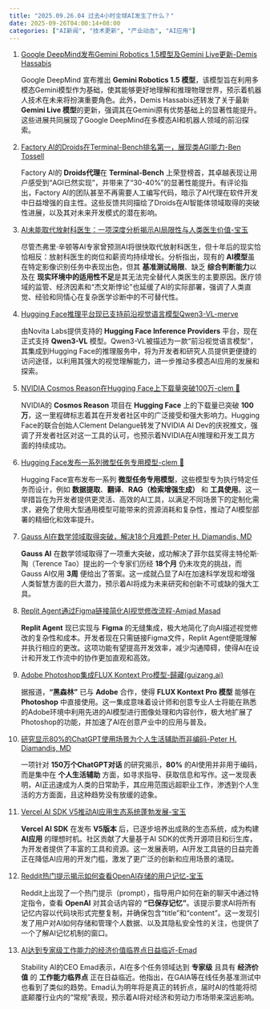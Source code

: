 ```yaml
---
title: "2025.09.26.04 过去4小时全球AI发生了什么？"
date: 2025-09-26T04:00:14+08:00
categories: ["AI新闻", "技术更新", "产业动态", "AI应用"]
---
```


1.  [Google DeepMind发布Gemini Robotics 1.5模型及Gemini Live更新-Demis Hassabis](https://x.com/demishassabis/status/1971292365592854602)

    Google DeepMind 宣布推出 **Gemini Robotics 1.5 模型**，该模型旨在利用多模态Gemini模型作为基础，使其能够更好地理解和推理物理世界，预示着机器人技术在未来将扮演重要角色。此外，Demis Hassabis还转发了关于最新 **Gemini Live 模型**的更新，强调其在Gemini原有优势基础上的显著性能提升。这些进展共同展现了Google DeepMind在多模态AI和机器人领域的前沿探索。

2.  [Factory AI的Droids在Terminal-Bench排名第一，展现类AGI能力-Ben Tossell](https://x.com/bentossell/status/1971278864790987027)

    Factory AI的 **Droids代理**在 **Terminal-Bench** 上荣登榜首，其卓越表现让用户感受到“AGI已然实现”，并带来了“30-40%”的显著性能提升。有评论指出，Factory AI的团队甚至不再需要人工编写代码，暗示了AI代理在软件开发中日益增强的自主性。这些反馈共同描绘了Droids在AI智能体领域取得的突破性进展，以及其对未来开发模式的潜在影响。

3.  [AI未能取代放射科医生：一项深度分析揭示AI局限性与人类医生价值-宝玉](https://x.com/dotey/status/1971257459164455065)

    尽管杰弗里·辛顿等AI专家曾预测AI将很快取代放射科医生，但十年后的现实恰恰相反：放射科医生的岗位和薪资均持续增长。分析指出，现有的 **AI模型**虽在特定影像识别任务中表现出色，但其 **基准测试局限**、缺乏 **综合判断能力**以及在 **现实环境中的适用性不足**是其无法完全替代人类医生的主要原因。医疗领域的监管、经济因素和“杰文斯悖论”也延缓了AI的实际部署，强调了人类直觉、经验和同情心在复杂医学诊断中的不可替代性。

4.  [Hugging Face推理平台现已支持前沿视觉语言模型Qwen3-VL-merve](https://x.com/mervenoyann/status/1971292954863321339)

    由Novita Labs提供支持的 **Hugging Face Inference Providers** 平台，现在正式支持 **Qwen3-VL** 模型。Qwen3-VL被描述为一款“前沿视觉语言模型”，其集成到Hugging Face的推理服务中，将为开发者和研究人员提供更便捷的访问途径，以利用其强大的视觉理解能力，进一步推动多模态AI应用的发展和探索。

5.  [NVIDIA Cosmos Reason在Hugging Face上下载量突破100万-clem 🤗](https://x.com/ClementDelangue/status/1971281720675815587)

    NVIDIA的 **Cosmos Reason** 项目在 **Hugging Face** 上的下载量已突破 **100万**，这一里程碑标志着其在开发者社区中的广泛接受和强大影响力。Hugging Face的联合创始人Clement Delangue转发了NVIDIA AI Dev的庆祝推文，强调了开发者社区对这一工具的认可，也预示着NVIDIA在AI推理和开发工具方面的持续成功。

6.  [Hugging Face发布一系列微型任务专用模型-clem 🤗](https://x.com/ClementDelangue/status/1971276295880536550)

    Hugging Face宣布发布一系列 **微型任务专用模型**，这些模型专为执行特定任务而设计，例如 **数据提取**、**翻译**、**RAG（检索增强生成）** 和 **工具使用**。这一举措旨在为开发者提供更灵活、高效的AI工具，以满足不同场景下的定制化需求，避免了使用大型通用模型可能带来的资源消耗和复杂性，推动了AI模型部署的精细化和效率提升。

7.  [Gauss AI在数学领域取得突破，解决18个月难题-Peter H. Diamandis, MD](https://x.com/PeterDiamandis/status/1971274078385209855)

    **Gauss AI** 在数学领域取得了一项重大突破，成功解决了菲尔兹奖得主特伦斯·陶（Terence Tao）提出的一个专家们历经 **18个月** 仍未攻克的挑战，而Gauss AI仅用 **3周** 便给出了答案。这一成就凸显了AI在加速科学发现和增强人类智慧方面的巨大潜力，预示着AI将成为未来研究和创新不可或缺的强大工具。

8.  [Replit Agent通过Figma链接简化AI视觉修改流程-Amjad Masad](https://x.com/amasad/status/1971278001267790013)

    **Replit Agent** 现已实现与 **Figma** 的无缝集成，极大地简化了向AI描述视觉修改的复杂性和成本。开发者现在只需链接Figma文件，Replit Agent便能理解并执行相应的更改。这项功能有望提高开发效率，减少沟通障碍，使得AI在设计和开发工作流中的协作更加直观和高效。

9.  [Adobe Photoshop集成FLUX Kontext Pro模型-歸藏(guizang.ai)](https://x.com/op7418/status/1971262554174521573)

    据报道，**“黑森林”** 已与 **Adobe** 合作，使得 **FLUX Kontext Pro 模型** 能够在 **Photoshop** 中直接使用。这一集成意味着设计师和创意专业人士将能在熟悉的Adobe环境中利用先进的AI模型进行图像处理和内容创作，极大地扩展了Photoshop的功能，并加速了AI在创意产业中的应用与普及。

10. [研究显示80%的ChatGPT使用场景为个人生活辅助而非编码-Peter H. Diamandis, MD](https://x.com/PeterDiamandis/status/1971244103980515393)

    一项针对 **150万个ChatGPT对话** 的研究揭示，**80%** 的AI使用并非用于编码，而是集中在 **个人生活辅助** 方面，如寻求指导、获取信息和写作。这一发现表明，AI正迅速成为人类的日常助手，其应用范围远超职业工作，渗透到个人生活的方方面面，且这种趋势没有放缓的迹象。

11. [Vercel AI SDK V5推动AI应用生态系统蓬勃发展-宝玉](https://x.com/dotey/status/1971245051037835604)

    **Vercel AI SDK** 在发布 **V5版本** 后，已逐步培养出成熟的生态系统，成为构建 **AI应用** 的理想时机。社区贡献了大量基于AI SDK的优秀开源项目和衍生库，为开发者提供了丰富的工具和资源。这一发展表明，AI开发工具链的日益完善正在降低AI应用的开发门槛，激发了更广泛的创新和应用场景的涌现。

12. [Reddit热门提示揭示如何查看OpenAI存储的用户记忆-宝玉](https://x.com/dotey/status/1971247020691292563)

    Reddit上出现了一个热门提示（prompt），指导用户如何在新的聊天中通过特定指令，查看 **OpenAI** 对其会话内容的 **“已保存记忆”**。该提示要求AI将所有记忆内容以代码块形式完整复制，并确保包含“title”和“content”。这一发现引发了用户对AI如何存储和管理个人数据、以及其隐私安全性的关注，也提供了一个了解AI记忆机制的窗口。

13. [AI达到专家级工作能力的经济价值临界点日益临近-Emad](https://x.com/EMostaque/status/1971254153067593739)

    Stability AI的CEO Emad表示，AI在多个任务领域达到 **专家级** 且具有 **经济价值** 的 **工作能力临界点** 正在日益临近。他指出，在GAIA等在线任务基准测试中也看到了类似的趋势。Emad认为明年将是真正的转折点，届时AI的性能将彻底颠覆行业内的“常规”表现，预示着AI将对经济和劳动力市场带来深远影响。